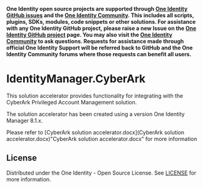 **One Identity open source projects are supported through [One Identity GitHub issues](https://github.com/OneIdentity/IdentityManager.Dockerfiles/issues) and the [One Identity Community](https://www.oneidentity.com/community/). This includes all scripts, plugins, SDKs, modules, code snippets or other solutions. For assistance with any One Identity GitHub project, please raise a new Issue on the [One Identity GitHub project](https://github.com/OneIdentity/IdentityManager.Dockerfiles/issues) page. You may also visit the [One Identity Community](https://www.oneidentity.com/community/) to ask questions.  Requests for assistance made through official One Identity Support will be referred back to GitHub and the One Identity Community forums where those requests can benefit all users.**

# IdentityManager.CyberArk

This solution accelerator provides functionality for integrating with the CyberArk Privileged Account Management solution.

The solution accelerator has been created using a version One Identity Manager 8.1.x.

Please refer to [CyberArk solution accelerator.docx](CyberArk solution accelerator.docx)"CyberArk solution accelerator.docx" for more information

<!-- LICENSE -->
## License

Distributed under the One Identity - Open Source License. See [LICENSE](LICENSE) for more information.

